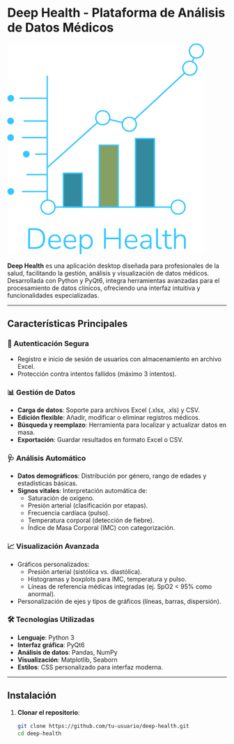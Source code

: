 # Deep Health - Plataforma de Análisis de Datos Médicos

![Logo](icons/logo_login.png)

**Deep Health** es una aplicación desktop diseñada para profesionales de la salud, facilitando la gestión, análisis y visualización de datos médicos. Desarrollada con Python y PyQt6, integra herramientas avanzadas para el procesamiento de datos clínicos, ofreciendo una interfaz intuitiva y funcionalidades especializadas.

---

## Características Principales

### 🔐 Autenticación Segura
- Registro e inicio de sesión de usuarios con almacenamiento en archivo Excel.
- Protección contra intentos fallidos (máximo 3 intentos).

### 📊 Gestión de Datos
- **Carga de datos**: Soporte para archivos Excel (.xlsx, .xls) y CSV.
- **Edición flexible**: Añadir, modificar o eliminar registros médicos.
- **Búsqueda y reemplazo**: Herramienta para localizar y actualizar datos en masa.
- **Exportación**: Guardar resultados en formato Excel o CSV.

### 🩺 Análisis Automático
- **Datos demográficos**: Distribución por género, rango de edades y estadísticas básicas.
- **Signos vitales**: Interpretación automática de:
  - Saturación de oxígeno.
  - Presión arterial (clasificación por etapas).
  - Frecuencia cardíaca (pulso).
  - Temperatura corporal (detección de fiebre).
  - Índice de Masa Corporal (IMC) con categorización.

### 📈 Visualización Avanzada
- Gráficos personalizados:
  - Presión arterial (sistólica vs. diastólica).
  - Histogramas y boxplots para IMC, temperatura y pulso.
  - Líneas de referencia médicas integradas (ej. SpO2 < 95% como anormal).
- Personalización de ejes y tipos de gráficos (líneas, barras, dispersión).

### 🛠️ Tecnologías Utilizadas
- **Lenguaje**: Python 3
- **Interfaz gráfica**: PyQt6
- **Análisis de datos**: Pandas, NumPy
- **Visualización**: Matplotlib, Seaborn
- **Estilos**: CSS personalizado para interfaz moderna.

---

## Instalación

1. **Clonar el repositorio**:
   ```bash
   git clone https://github.com/tu-usuario/deep-health.git
   cd deep-health
